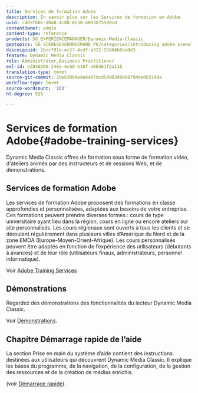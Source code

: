 ```yaml
---
title: Services de formation Adobe
description: En savoir plus sur les Services de formation en Adobe.
uuid: c405f60c-d0a8-4c88-8530-b093875500cd
contentOwner: admin
content-type: reference
products: SG_EXPERIENCEMANAGER/Dynamic-Media-Classic
geptopics: SG_SCENESEVENONDEMAND_PK/categories/introducing_adobe_scene7
discoiquuid: 2bccf91d-ec27-4cdf-a322-55804b6ba0d3
feature: Dynamic Media Classic
role: Administrator,Business Practitioner
exl-id: e2840200-246e-4c68-b10f-a66461f2a118
translation-type: tm+mt
source-git-commit: 1beb30b9eda4487dcd549034906079dee0b3149a
workflow-type: tm+mt
source-wordcount: '163'
ht-degree: 52%

---
```


# Services de formation Adobe{#adobe-training-services}

Dynamic Media Classic offres de formation sous forme de formation vidéo, d&#39;ateliers animés par des instructeurs et de sessions Web, et de démonstrations.

## Services de formation Adobe

Les services de formation Adobe proposent des formations en classe approfondies et personnalisées, adaptées aux besoins de votre entreprise. Ces formations peuvent prendre diverses formes : cours de type universitaire ayant lieu dans la région, cours en ligne ou encore ateliers sur site personnalisés. Les cours régionaux sont ouverts à tous les clients et se déroulent régulièrement dans plusieurs villes d’Amérique du Nord et de la zone EMOA (Europe-Moyen-Orient-Afrique). Les cours personnalisés peuvent être adaptés en fonction de l’expérience des utilisateurs (débutants à avancés) et de leur rôle (utilisateurs finaux, administrateurs, personnel informatique).

Voir [Adobe Training Services](https://learning.adobe.com/)

## Démonstrations

Regardez des démonstrations des fonctionnalités du lecteur Dynamic Media Classic.

Voir [Démonstrations](https://landing.adobe.com/en/na/dynamic-media/ctir-2755/live-demos.html).

## Chapitre Démarrage rapide de l’aide

La section Prise en main du système d’aide contient des instructions destinées aux utilisateurs qui découvrent Dynamic Media Classic. Il explique les bases du programme, de la navigation, de la configuration, de la gestion des ressources et de la création de médias enrichis.

(voir [Démarrage rapide](dmc-platform-overview.md)).
